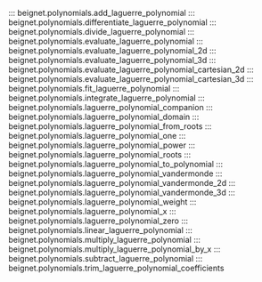 ::: beignet.polynomials.add_laguerre_polynomial
::: beignet.polynomials.differentiate_laguerre_polynomial
::: beignet.polynomials.divide_laguerre_polynomial
::: beignet.polynomials.evaluate_laguerre_polynomial
::: beignet.polynomials.evaluate_laguerre_polynomial_2d
::: beignet.polynomials.evaluate_laguerre_polynomial_3d
::: beignet.polynomials.evaluate_laguerre_polynomial_cartesian_2d
::: beignet.polynomials.evaluate_laguerre_polynomial_cartesian_3d
::: beignet.polynomials.fit_laguerre_polynomial
::: beignet.polynomials.integrate_laguerre_polynomial
::: beignet.polynomials.laguerre_polynomial_companion
::: beignet.polynomials.laguerre_polynomial_domain
::: beignet.polynomials.laguerre_polynomial_from_roots
::: beignet.polynomials.laguerre_polynomial_one
::: beignet.polynomials.laguerre_polynomial_power
::: beignet.polynomials.laguerre_polynomial_roots
::: beignet.polynomials.laguerre_polynomial_to_polynomial
::: beignet.polynomials.laguerre_polynomial_vandermonde
::: beignet.polynomials.laguerre_polynomial_vandermonde_2d
::: beignet.polynomials.laguerre_polynomial_vandermonde_3d
::: beignet.polynomials.laguerre_polynomial_weight
::: beignet.polynomials.laguerre_polynomial_x
::: beignet.polynomials.laguerre_polynomial_zero
::: beignet.polynomials.linear_laguerre_polynomial
::: beignet.polynomials.multiply_laguerre_polynomial
::: beignet.polynomials.multiply_laguerre_polynomial_by_x
::: beignet.polynomials.subtract_laguerre_polynomial
::: beignet.polynomials.trim_laguerre_polynomial_coefficients
